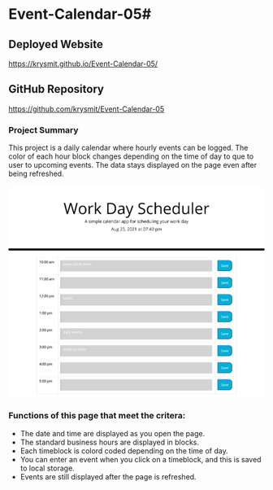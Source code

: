 # Event-Calendar-05#
## Deployed Website
https://krysmit.github.io/Event-Calendar-05/
## GitHub Repository
https://github.com/krysmit/Event-Calendar-05

### Project Summary
This project is a daily calendar where hourly events can be logged. The color of each hour block changes depending on the time of day to que to user to upcoming events. The data stays displayed on the page even after being refreshed.

![screenshot of the a calendar entry page](./assets/eventcalss.png)

### Functions of this page that meet the critera:
* The date and time are displayed as you open the page.
* The standard business hours are displayed in blocks.
* Each timeblock is colord coded depending on the time of day.
* You can enter an event when you click on a timeblock, and this is saved to local storage.
* Events are still displayed after the page is refreshed.